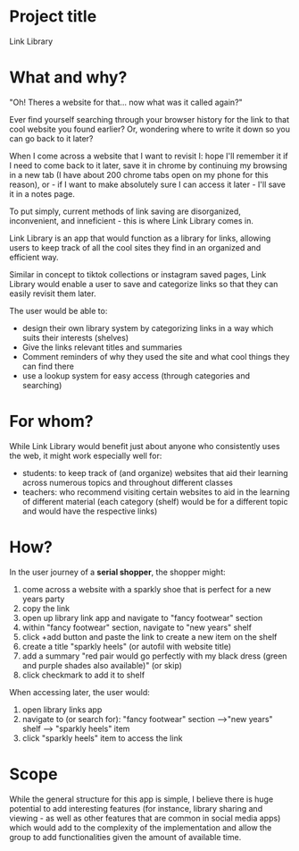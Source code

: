 # Project title
Link Library 

# What and why?
"Oh! Theres a website for that... now what was it called again?"

Ever find yourself searching through your browser history for the link to that cool website you found earlier? Or, wondering where to write it down so you can go back to it later? 

When I come across a website that I want to revisit I: hope I'll remember it if I need to come back to it later, save it in chrome by continuing my browsing in a new tab (I have about 200 chrome tabs open on my phone for this reason), or - if I want to make absolutely sure I can access it later - I'll save it in a notes page. 

To put simply, current methods of link saving are disorganized, inconvenient, and inneficient - this is where Link Library comes in. 

Link Library is an app that would function as a library for links, allowing users to keep track of all the cool sites they find in an organized and efficient way. 

Similar in concept to tiktok collections or instagram saved pages, Link Library would enable a user to save and categorize links so that they can easily revisit them later. 

The user would be able to:
 - design their own library system by categorizing links in a way which suits their interests (shelves)
 - Give the links relevant titles and summaries 
 - Comment reminders of why they used the site and what cool things they can find there
 - use a lookup system for easy access (through categories and searching)


# For whom?
While Link Library would benefit just about anyone who consistently uses the web, it might work especially well for: 

- students: to keep track of (and organize) websites that aid their learning across numerous topics and throughout different classes 
- teachers: who recommend visiting certain websites to aid in the learning of different material (each category (shelf) would be for a different topic and would have the respective links) 


# How?
In the user journey of a **serial shopper**, the shopper might: 

 1. come across a website with a sparkly shoe that is perfect for a new years party  
 2. copy the link
 3. open up library link app and navigate to "fancy footwear" section 
 4. within "fancy footwear" section, navigate to "new years" shelf
 5. click +add button and paste the link to create a new item on the shelf
 6. create a title "sparkly heels" (or autofil with website title)
 7. add a summary "red pair would go perfectly with my black dress (green and purple shades also available)" (or skip)
 8. click checkmark to add it to shelf 

 When accessing later, the user would: 

 1. open library links app
 2. navigate to (or search for): "fancy footwear" section -->"new years" shelf --> "sparkly heels" item
 3. click "sparkly heels" item to access the link 
 

# Scope
While the general structure for this app is simple, I believe there is huge potential to add interesting features (for instance, library sharing and viewing - as well as other features that are common in social media apps) which would add to the complexity of the implementation and allow the group to add functionalities given the amount of available time. 




